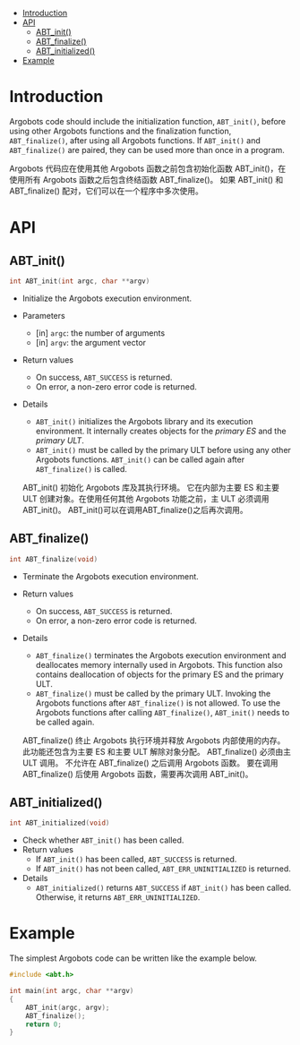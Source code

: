 * [Introduction](#introduction)
* [API](#api)
  * [ABT_init()](#abt_init)
  * [ABT_finalize()](#abt_finalize)
  * [ABT_initialized()](#abt_initialized)
* [Example](#example)

# Introduction
Argobots code should include the initialization function, `ABT_init()`, before using other Argobots functions and the finalization function, `ABT_finalize()`, after using all Argobots functions. If `ABT_init()` and `ABT_finalize()` are paired, they can be used more than once in a program.

Argobots 代码应在使用其他 Argobots 函数之前包含初始化函数 ABT_init()，在使用所有 Argobots 函数之后包含终结函数 ABT_finalize()。 如果 ABT_init() 和 ABT_finalize() 配对，它们可以在一个程序中多次使用。

# API
## ABT_init()
```c
int ABT_init(int argc, char **argv)
```
* Initialize the Argobots execution environment.
* Parameters
  * [in] `argc`: the number of arguments
  * [in] `argv`: the argument vector
* Return values
  * On success, `ABT_SUCCESS` is returned.
  * On error, a non-zero error code is returned.
* Details
  * `ABT_init()` initializes the Argobots library and its execution environment. It internally creates objects for the *primary ES* and the *primary ULT*.
  * `ABT_init()` must be called by the primary ULT before using any other Argobots functions. `ABT_init()` can be called again after `ABT_finalize()` is called.

  ABT_init() 初始化 Argobots 库及其执行环境。 它在内部为主要 ES 和主要 ULT 创建对象。在使用任何其他 Argobots 功能之前，主 ULT 必须调用 ABT_init()。 
  ABT_init()可以在调用ABT_finalize()之后再次调用。

## ABT_finalize()
```c
int ABT_finalize(void)
```
* Terminate the Argobots execution environment.
* Return values	
  * On success, `ABT_SUCCESS` is returned.
  * On error, a non-zero error code is returned.
* Details
  * `ABT_finalize()` terminates the Argobots execution environment and deallocates memory internally used in Argobots. This function also contains deallocation of objects for the primary ES and the primary ULT.
  * `ABT_finalize()` must be called by the primary ULT. Invoking the Argobots functions after `ABT_finalize()` is not allowed. To use the Argobots functions after calling `ABT_finalize()`, `ABT_init()` needs to be called again.

  ABT_finalize() 终止 Argobots 执行环境并释放 Argobots 内部使用的内存。 此功能还包含为主要 ES 和主要 ULT 解除对象分配。
ABT_finalize() 必须由主 ULT 调用。 不允许在 ABT_finalize() 之后调用 Argobots 函数。 要在调用 ABT_finalize() 后使用 Argobots 函数，需要再次调用 ABT_init()。

## ABT_initialized()
```c
int ABT_initialized(void)
```
* Check whether `ABT_init()` has been called.
* Return values
  * If `ABT_init()` has been called, `ABT_SUCCESS` is returned.
  * If `ABT_init()` has not been called, `ABT_ERR_UNINITIALIZED` is returned.
* Details
  * `ABT_initialized()` returns `ABT_SUCCESS` if `ABT_init()` has been called. Otherwise, it returns `ABT_ERR_UNINITIALIZED`.

# Example
The simplest Argobots code can be written like the example below.
```c
#include <abt.h>

int main(int argc, char **argv)
{
    ABT_init(argc, argv);
    ABT_finalize();
    return 0;
}
```